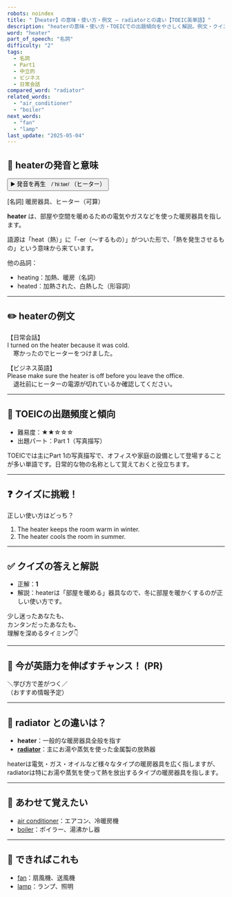 ```yaml
---
robots: noindex
title: "【heater】の意味・使い方・例文 ― radiatorとの違い【TOEIC英単語】"
description: "heaterの意味・使い方・TOEICでの出題傾向をやさしく解説。例文・クイズ付きでradiatorとの違いもわかりやすく学べます。"
word: "heater"
part_of_speech: "名詞"
difficulty: "2"
tags:
  - 名詞
  - Part1
  - 中立的
  - ビジネス
  - 日常会話
compared_word: "radiator"
related_words:
  - "air_conditioner"
  - "boiler"
next_words:
  - "fan"
  - "lamp"
last_update: "2025-05-04"
---
```


## 🔰 heaterの発音と意味

<button class="play-audio" onclick="playTTS('heater')">
  <span class="play-audio-main">
    ▶️ 発音を再生　/ˈhiːtər/
  </span>
  <span class="play-audio-sub">
    （ヒーター）
  </span>
</button>

[名詞] 暖房器具、ヒーター（可算）

**heater** は、部屋や空間を暖めるための電気やガスなどを使った暖房器具を指します。

語源は「heat（熱）」に「-er（～するもの）」がついた形で、「熱を発生させるもの」という意味から来ています。

他の品詞：  
- heating：加熱、暖房（名詞）
- heated：加熱された、白熱した（形容詞）

---

## ✏️ heaterの例文

【日常会話】  
I turned on the heater because it was cold.  
　寒かったのでヒーターをつけました。

【ビジネス英語】  
Please make sure the heater is off before you leave the office.  
　退社前にヒーターの電源が切れているか確認してください。

---

## 🎯 TOEICの出題頻度と傾向

- 難易度：★★☆☆☆
- 出題パート：Part 1（写真描写）

TOEICでは主にPart 1の写真描写で、オフィスや家庭の設備として登場することが多い単語です。日常的な物の名称として覚えておくと役立ちます。

---

## ❓ クイズに挑戦！

正しい使い方はどっち？

1. The heater keeps the room warm in winter.  
2. The heater cools the room in summer.

---

## ✅ クイズの答えと解説

- 正解：**1**
- 解説：heaterは「部屋を暖める」器具なので、冬に部屋を暖かくするのが正しい使い方です。

少し迷ったあなたも、  
カンタンだったあなたも、  
理解を深めるタイミング👇️

---

## 🚀 今が英語力を伸ばすチャンス！ (PR)

<div class="info-center">
＼学び方で差がつく／<br>  
（おすすめ情報予定）
</div>

---

## 🤔  radiator との違いは？

- **heater**：一般的な暖房器具全般を指す
- **[radiator](/word/radiator)**：主にお湯や蒸気を使った金属製の放熱器

heaterは電気・ガス・オイルなど様々なタイプの暖房器具を広く指しますが、radiatorは特にお湯や蒸気を使って熱を放出するタイプの暖房器具を指します。

---

## 🧩 あわせて覚えたい

- [air conditioner](/word/air_conditioner)：エアコン、冷暖房機
- [boiler](/word/boiler)：ボイラー、湯沸かし器

---

## 📖 できればこれも

- [fan](/word/fan)：扇風機、送風機
- [lamp](/word/lamp)：ランプ、照明

<!-- cvid: aid07_bid15 -->
